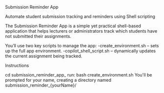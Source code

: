 Submission Reminder App

Automate student submission tracking and reminders using Shell scripting

The Submission Reminder App is a simple yet practical shell-based application that helps lecturers or administrators track which students have not submitted their assignments.

You’ll use two key scripts to manage the app:
-create_environment.sh – sets up the full app environment.
-copilot_shell_script.sh – dynamically updates the current assignment being tracked.

Instructions

cd submission_reminder_app_<your-username>
run: bash create_environment.sh
You'll be prompted for your name, creating a directory named submission_reminder_{yourName}/

